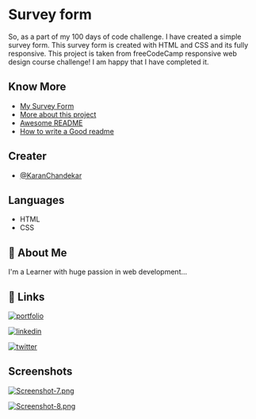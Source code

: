 
# Survey form

So, as a part of my 100 days of code challenge. I have created a simple survey form. This survey form is created with HTML and CSS and its fully responsive. This project is taken from freeCodeCamp responsive web design course challenge! I am happy that I have completed it.


## Know More

 - [My Survey Form](https://karanchandekar.github.io/SurveyForm/)
 - [More about this project](https://www.freecodecamp.org/learn/responsive-web-design/responsive-web-design-projects/build-a-survey-form)
 - [Awesome README](https://github.com/matiassingers/awesome-readme)
 - [How to write a Good readme](https://bulldogjob.com/news/449-how-to-write-a-good-readme-for-your-github-project)


## Creater

- [@KaranChandekar](https://github.com/KaranChandekar)


## Languages

- HTML
- CSS


## 🚀 About Me
I'm a Learner with huge passion in web development...


## 🔗 Links
[![portfolio](https://img.shields.io/badge/my_portfolio-000?style=for-the-badge&logo=ko-fi&logoColor=white)](https://portfolio-web-one-lovat.vercel.app/)

[![linkedin](https://img.shields.io/badge/linkedin-0A66C2?style=for-the-badge&logo=linkedin&logoColor=white)](https://www.linkedin.com/in/karan-chandekar-a87263219/)

[![twitter](https://img.shields.io/badge/twitter-1DA1F2?style=for-the-badge&logo=twitter&logoColor=white)](https://twitter.com/karanchandekar1)


## Screenshots

[![Screenshot-7.png](https://i.postimg.cc/tCZ0JLjK/Screenshot-7.png)](https://postimg.cc/mtsp6phj)

[![Screenshot-8.png](https://i.postimg.cc/q7rWmq3r/Screenshot-8.png)](https://postimg.cc/9Dxx0Wbg)
